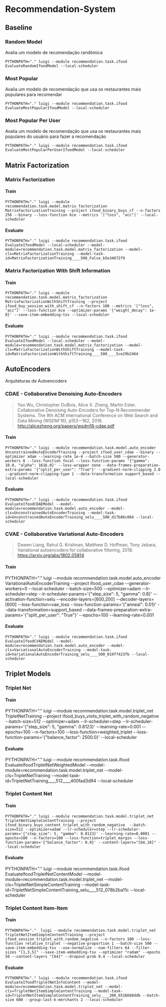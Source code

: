 # Recommendation-System

## Baseline

### Random Model

Avalia um modelo de recomendação randômica

```
PYTHONPATH="." luigi --module recommendation.task.ifood EvaluateRandomIfoodModel --local-scheduler 
```

### Most Popular

Avalia um modelo de recomendação que usa os restaurantes mais populares para recomendar 

```
PYTHONPATH="." luigi --module recommendation.task.ifood EvaluateMostPopularIfoodModel --local-scheduler 
```

### Most Popular Per User

Avalia um modelo de recomendação que usa os restaurantes mais populares do usuário para fazer a recomendação

```
PYTHONPATH="." luigi --module recommendation.task.ifood EvaluateMostPopularPerUserIfoodModel --local-scheduler 
```

## Matrix Factorization

### Matrix Factorization 

#### Train

``` 
PYTHONPATH="." luigi --module recommendation.task.model.matrix_factorization MatrixFactorizationTraining --project ifood_binary_buys_cf --n-factors 256 --binary --loss-function bce --metrics '["loss", "acc"]' --local-scheduler
``` 

#### Evaluate

```
PYTHONPATH="." luigi --module recommendation.task.ifood EvaluateIfoodModel --local-scheduler --model-module=recommendation.task.model.matrix_factorization --model-cls=MatrixFactorizationTraining --model-task-id=MatrixFactorizationTraining____500_False_b5e34672f9
```

### Matrix Factorization With Shift Information

#### Train

```
PYTHONPATH="." luigi --module recommendation.task.model.matrix_factorization MatrixFactorizationWithShiftTraining --project ifood_buy_session_with_shift_cf --n-factors 100 --metrics '["loss", "acc"]' --loss-function bce --optimizer-params '{"weight_decay": 1e-8}' --save-item-embedding-tsv --local-scheduler
```

#### Evaluate

```
PYTHONPATH="." luigi --module recommendation.task.ifood EvaluateIfoodModel --local-scheduler --model-module=recommendation.task.model.matrix_factorization --model-cls=MatrixFactorizationWithShiftTraining --model-task-id=MatrixFactorizationWithShiftTraining____500____5ce29b2464
```

## AutoEncoders

Arquiteturas de Autoencoders

### CDAE - Collaborative Denoising Auto-Encoders

> Yao Wu, Christopher DuBois, Alice X. Zheng, Martin Ester. 
> Collaborative Denoising Auto-Encoders for Top-N Recommender Systems.
> The 9th ACM International Conference on Web Search and Data Mining (WSDM'16), p153--162, 2016.  
> http://alicezheng.org/papers/wsdm16-cdae.pdf

#### Train

```
PYTHONPATH="." luigi --module recommendation.task.model.auto_encoder UnconstrainedAutoEncoderTraining --project ifood_user_cdae --binary --optimizer adam --learning-rate 1e-4 --batch-size 500 --generator-workers 0 --loss-function focal --loss-function-params '{"gamma": 10.0, "alpha": 1616.0}' --loss-wrapper none --data-frames-preparation-extra-params '{"split_per_user": "True"}' --gradient-norm-clipping 2.0 --gradient-norm-clipping-type 1 --data-transformation support_based --local-scheduler
```

#### Evaluate

```
PYTHONPATH="." luigi --module recommendation.task.ifood EvaluateIfoodCDAEModel --model-module=recommendation.task.model.auto_encoder --model-cls=UnconstrainedAutoEncoderTraining --model-task-id=UnconstrainedAutoEncoderTraining_selu____500_d17b86c064 --local-scheduler 
```

### CVAE - Collaborative Variational Auto-Encoders

> Dawen Liang, Rahul G. Krishnan, Matthew D. Hoffman, Tony Jebara,
> Variational autoencoders for collaborative filtering, 2018.
> https://arxiv.org/abs/1802.05814


#### Train

PYTHONPATH="." luigi --module recommendation.task.model.auto_encoder VariationalAutoEncoderTraining --project ifood_user_cdae --generator-workers=0 --local-scheduler --batch-size=500 --optimizer=adam --lr-scheduler=step --lr-scheduler-params='{"step_size": 5, "gamma": 0.8}'  --activation-function=selu --encoder-layers=[600,200] --decoder-layers=[600] --loss-function=vae_loss --loss-function-params='{"anneal": 0.01}'  --data-transformation=support_based --data-frames-preparation-extra-params='{"split_per_user": "True"}' --epochs=100 --learning-rate=0.001

#### Evaluate

```
PYTHONPATH="." luigi --module recommendation.task.ifood EvaluateIfoodCVAEModel --model-module=recommendation.task.model.auto_encoder --model-cls=VariationalAutoEncoderTraining --model-task-id=VariationalAutoEncoderTraining_selu____500_019ff423fb --local-scheduler 
```

## Triplet Models

### Triplet Net

#### Train

PYTHONPATH="." luigi --module recommendation.task.model.triplet_net TripletNetTraining --project ifood_buys_visits_triplet_with_random_negative  --batch-size=512 --optimizer=adam --lr-scheduler=step --lr-scheduler-params='{"step_size": 5, "gamma": 0.8123}' --learning-rate=0.001 --epochs=100 --n-factors=100 --loss-function=weighted_triplet --loss-function-params='{"balance_factor": 2500.0}' --local-scheduler

#### Evaluate

PYTHONPATH="." luigi --module recommendation.task.ifood EvaluateIfoodTripletNetWeightedModel --model-module=recommendation.task.model.triplet_net --model-cls=TripletNetTraining --model-task-id=TripletNetTraining____512____400fad3d94 --local-scheduler 

### Triplet Content Net

#### Train

```
PYTHONPATH="." luigi --module recommendation.task.model.triplet_net TripletNetSimpleContentTraining --project ifood_binary_buys_content_triplet_with_random_negative  --batch-size=512 --optimizer=adam --lr-scheduler=step --lr-scheduler-params='{"step_size": 5, "gamma": 0.8123}' --learning-rate=0.0001 --epochs=100 --n-factors=100 --loss-function=triplet_margin --loss-function-params='{"balance_factor": 0.9}' --content-layers="[64,10]" --local-scheduler
```

#### Evaluate

PYTHONPATH="." luigi --module recommendation.task.ifood EvaluateIfoodTripletNetContentModel --model-module=recommendation.task.model.triplet_net --model-cls=TripletNetSimpleContentTraining --model-task-id=TripletNetSimpleContentTraining_selu____512_078b2ba11c --local-scheduler 


### Triplet Content Item-Item 

#### Train

```
PYTHONPATH="."  luigi --module recommendation.task.model.triplet_net TripletNetItemSimpleContentTraining --project ifood_session_triplet_with_random_negative --n-factors 100 --loss-function relative_triplet --negative-proportion 1 --batch-size 500 --save-item-embedding-tsv --use-normalize --num-filters 64 --filter-sizes "[1,3,5]" --save-item-embedding-tsv --optimizer "radam" --epochs 50 --content-layers "[64]" --dropout-prob 0.4 --local-scheduler 
```

#### Evaluate

```
PYTHONPATH="." luigi --module recommendation.task.ifood EvaluateIfoodTripletNetInfoContent --model-module=recommendation.task.model.triplet_net --model-cls=TripletNetItemSimpleContentTraining --model-task-id=TripletNetItemSimpleContentTraining_selu____200_6516668ddb --batch-size 600 --group-last-k-merchants 2 --local-scheduler
```